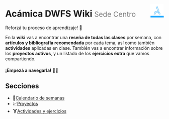<div style="float: right; padding-top: 1.85em;">
  <img style="width: 3em" src="assets/acamica.jpg">
</div>

# Acámica DWFS Wiki <span style="font-weight: normal; font-size: 0.8em; color: grey;">Sede Centro</span>

Reforzá tu proceso de aprendizaje! 💪

En la **wiki** vas a encontrar una **reseña de todas las clases** por semana, con **artículos y bibliografía recomendada** por cada tema, así como también **actividades** aplicadas en clase. También vas a encontrar información sobre los **proyectos activos**, y un listado de los **ejercicios extra** que vamos compartiendo. 

<h4>¡Empezá a navegarla! 👨‍💻</h4>

## Secciones

* 📅[Calendario de semanas](calendario.md)
* 📈[Proyectos](calendario.md)
* 🏋[Actividades y ejercicios](calendario.md)